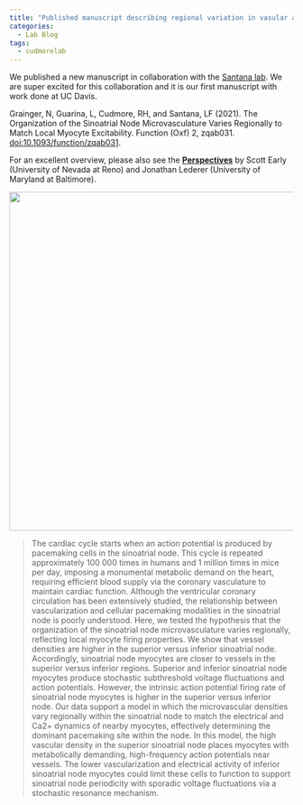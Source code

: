 ```yaml
---
title: "Published manuscript describing regional variation in vasular and cardiac myocyte properties in the cardiac SAN"
categories:
  - Lab Blog
tags:
  - cudmorelab
---
```


We published a new manuscript in collaboration with the [Santana lab](https://basicscience.ucdmc.ucdavis.edu/santana_lab/). We are super excited for this collaboration and it is our first manuscript with work done at UC Davis.

Grainger, N, Guarina, L, Cudmore, RH, and Santana, LF (2021). The Organization of the Sinoatrial Node Microvasculature Varies Regionally to Match Local Myocyte Excitability. Function (Oxf) 2, zqab031. [doi:10.1093/function/zqab031](https://pubmed.ncbi.nlm.nih.gov/34250490/).

For an excellent overview, please also see the [**Perspectives**](https://academic.oup.com/function/article/2/5/zqab043/6356565) by Scott Early (University of Nevada at Reno) and Jonathan Lederer (University of Maryland at Baltimore).

<IMG SRC="{{ site.url }}{{ site.baseurl }}/assets/images/pub-images/grainger-et-al-fig1.jpg" width=600>

> The cardiac cycle starts when an action potential is produced by pacemaking cells in the sinoatrial node. This cycle is repeated approximately 100 000 times in humans and 1 million times in mice per day, imposing a monumental metabolic demand on the heart, requiring efficient blood supply via the coronary vasculature to maintain cardiac function. Although the ventricular coronary circulation has been extensively studied, the relationship between vascularization and cellular pacemaking modalities in the sinoatrial node is poorly understood. Here, we tested the hypothesis that the organization of the sinoatrial node microvasculature varies regionally, reflecting local myocyte firing properties. We show that vessel densities are higher in the superior versus inferior sinoatrial node. Accordingly, sinoatrial node myocytes are closer to vessels in the superior versus inferior regions. Superior and inferior sinoatrial node myocytes produce stochastic subthreshold voltage fluctuations and action potentials. However, the intrinsic action potential firing rate of sinoatrial node myocytes is higher in the superior versus inferior node. Our data support a model in which the microvascular densities vary regionally within the sinoatrial node to match the electrical and Ca2+ dynamics of nearby myocytes, effectively determining the dominant pacemaking site within the node. In this model, the high vascular density in the superior sinoatrial node places myocytes with metabolically demanding, high-frequency action potentials near vessels. The lower vascularization and electrical activity of inferior sinoatrial node myocytes could limit these cells to function to support sinoatrial node periodicity with sporadic voltage fluctuations via a stochastic resonance mechanism.
